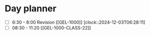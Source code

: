 # Day planner

- [ ] 6:30 - 8:00 Revision [[GEL-1000]]
      [clock::2024-12-03T06:28:11]
- [ ] 08:30 - 11:20 [[GEL-1000-CLASS-22]]

